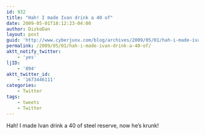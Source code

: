 ```yaml
---
id: 932
title: "Hah! I made Ivan drink a 40 of"
date: 2009-05-01T18:12:23-04:00
author: DizkoDan
layout: post
guid: 'http://www.cyberjunx.com/blog/archives/2009/05/01/hah-i-made-ivan-drink-a-40-of/'
permalink: /2009/05/01/hah-i-made-ivan-drink-a-40-of/
aktt_notify_twitter:
    - 'yes'
ljID:
    - '894'
aktt_twitter_id:
    - '1673446111'
categories:
    - Twitter
tags:
    - tweets
    - Twitter
---
```


Hah! I made Ivan drink a 40 of steel reserve, now he’s krunk!
